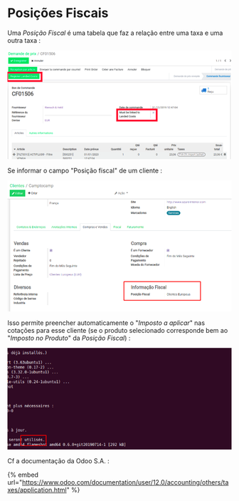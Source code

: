 # Posições Fiscais

Uma _Posição Fiscal_ é uma tabela que faz a relação entre uma taxa e uma outra taxa :

![](../.gitbook/assets/image%20%285%29.png)

Se informar o campo "Posição fiscal" de um cliente :

![](../.gitbook/assets/image%20%2838%29.png)

Isso permite preencher automaticamente o "_Imposto a aplicar_" nas cotações para esse cliente \(se o produto selecionado corresponde bem ao "_Imposto no Produto_" da _Posição Fiscal_\) :

![](../.gitbook/assets/image%20%284%29.png)

Cf a documentação da Odoo S.A. :

{% embed url="https://www.odoo.com/documentation/user/12.0/accounting/others/taxes/application.html" %}



